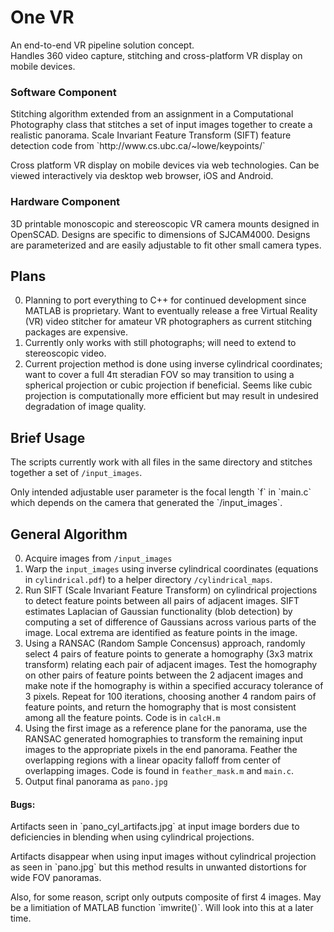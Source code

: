 # One VR
An end-to-end VR pipeline solution concept.
<br>
Handles 360 video capture, stitching and cross-platform VR display on mobile devices.
<h3> Software Component </h3>
Stitching algorithm extended from an assignment in a Computational Photography class that stitches a set of input images together to create a realistic panorama. Scale Invariant Feature Transform (SIFT) feature detection code from `http://www.cs.ubc.ca/~lowe/keypoints/`
<p>
Cross platform VR display on mobile devices via web technologies. Can be viewed interactively via desktop web browser, iOS and Android.
<h3> Hardware Component </h3>
3D printable monoscopic and stereoscopic VR camera mounts designed in OpenSCAD. Designs are specific to dimensions of SJCAM4000. Designs are parameterized and are easily adjustable to fit other small camera types.

Plans
-----
0. Planning to port everything to C++ for continued development since MATLAB is proprietary. Want to eventually release a free Virtual Reality (VR) video stitcher for amateur VR photographers as current stitching packages are expensive.
1. Currently only works with still photographs; will need to extend to stereoscopic video.
2. Current projection method is done using inverse cylindrical coordinates; want to cover a full 4π steradian FOV so may transition to using a spherical projection or cubic projection if beneficial. Seems like cubic projection is computationally more efficient but may result in undesired degradation of image quality.

Brief Usage
-----------
The scripts currently work with all files in the same directory and stitches together a set of `/input_images`.
<p>
Only intended adjustable user parameter is the focal length `f` in `main.c` which depends on the camera that generated the `/input_images`.

General Algorithm
-----------------

0. Acquire images from `/input_images`
0. Warp the `input_images` using inverse cylindrical coordinates (equations in `cylindrical.pdf`) to a helper directory `/cylindrical_maps`.
0. Run SIFT (Scale Invariant Feature Transform) on cylindrical projections to detect feature points between all pairs of adjacent images. SIFT estimates Laplacian of Gaussian functionality (blob detection) by computing a set of difference of Gaussians across various parts of the image. Local extrema are identified as feature points in the image.
0. Using a RANSAC (Random Sample Concensus) approach, randomly select 4 pairs of feature points to generate a homography (3x3 matrix transform) relating each pair of adjacent images. Test the homography on other pairs of feature points between the 2 adjacent images and make note if the homography is within a specified accuracy tolerance of 3 pixels. Repeat for 100 iterations, choosing another 4 random pairs of feature points, and return the homography that is most consistent among all the feature points. Code is in `calcH.m`
0. Using the first image as a reference plane for the panorama, use the RANSAC generated homographies to transform the remaining input images to the appropriate pixels in the end panorama. Feather the overlapping regions with a linear opacity falloff from center of overlapping images. Code is found in `feather_mask.m` and `main.c`.
0. Output final panorama as `pano.jpg`

<h4>Bugs:</h4>
Artifacts seen in `pano_cyl_artifacts.jpg` at input image borders due to deficiencies in blending when using cylindrical projections.
<p>
Artifacts disappear when using input images without cylindrical projection as seen in `pano.jpg` but this method results in unwanted distortions for wide FOV panoramas.
<p>
Also, for some reason, script only outputs composite of first 4 images. May be a limitiation of MATLAB function `imwrite()`. Will look into this at a later time.
